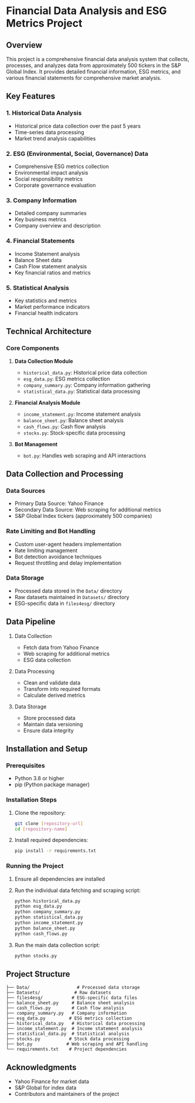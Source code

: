 # Financial Data Analysis and ESG Metrics Project

## Overview
This project is a comprehensive financial data analysis system that collects, processes, and analyzes data from approximately 500 tickers in the S&P Global Index. It provides detailed financial information, ESG metrics, and various financial statements for comprehensive market analysis.

## Key Features

### 1. Historical Data Analysis
- Historical price data collection over the past 5 years
- Time-series data processing
- Market trend analysis capabilities

### 2. ESG (Environmental, Social, Governance) Data
- Comprehensive ESG metrics collection
- Environmental impact analysis
- Social responsibility metrics
- Corporate governance evaluation

### 3. Company Information
- Detailed company summaries
- Key business metrics
- Company overview and description

### 4. Financial Statements
- Income Statement analysis
- Balance Sheet data
- Cash Flow statement analysis
- Key financial ratios and metrics

### 5. Statistical Analysis
- Key statistics and metrics
- Market performance indicators
- Financial health indicators

## Technical Architecture

### Core Components
1. **Data Collection Module**
   - `historical_data.py`: Historical price data collection
   - `esg_data.py`: ESG metrics collection
   - `company_summary.py`: Company information gathering
   - `statistical_data.py`: Statistical data processing

2. **Financial Analysis Module**
   - `income_statement.py`: Income statement analysis
   - `balance_sheet.py`: Balance sheet analysis
   - `cash_flows.py`: Cash flow analysis
   - `stocks.py`: Stock-specific data processing

3. **Bot Management**
   - `bot.py`: Handles web scraping and API interactions

## Data Collection and Processing

### Data Sources
- Primary Data Source: Yahoo Finance
- Secondary Data Source: Web scraping for additional metrics
- S&P Global Index tickers (approximately 500 companies)

### Rate Limiting and Bot Handling
- Custom user-agent headers implementation
- Rate limiting management
- Bot detection avoidance techniques
- Request throttling and delay implementation

### Data Storage
- Processed data stored in the `Data/` directory
- Raw datasets maintained in `Datasets/` directory
- ESG-specific data in `files4esg/` directory

## Data Pipeline
1. Data Collection
   - Fetch data from Yahoo Finance
   - Web scraping for additional metrics
   - ESG data collection

2. Data Processing
   - Clean and validate data
   - Transform into required formats
   - Calculate derived metrics

3. Data Storage
   - Store processed data
   - Maintain data versioning
   - Ensure data integrity

## Installation and Setup

### Prerequisites
- Python 3.8 or higher
- pip (Python package manager)

### Installation Steps
1. Clone the repository:
   ```bash
   git clone [repository-url]
   cd [repository-name]
   ```

2. Install required dependencies:
   ```bash
   pip install -r requirements.txt
   ```

### Running the Project
1. Ensure all dependencies are installed
2. Run the individual data fetching and scraping script:
   ```bash
   python historical_data.py
   python esg_data.py
   python company_summary.py
   python statistical_data.py
   python income_statement.py
   python balance_sheet.py
   python cash_flows.py
   ```
   
3. Run the main data collection script:
   ```bash
   python stocks.py
   ```

## Project Structure
```
├── Data/                  # Processed data storage
├── Datasets/             # Raw datasets
├── files4esg/           # ESG-specific data files
├── balance_sheet.py     # Balance sheet analysis
├── cash_flows.py        # Cash flow analysis
├── company_summary.py   # Company information
├── esg_data.py         # ESG metrics collection
├── historical_data.py   # Historical data processing
├── income_statement.py  # Income statement analysis
├── statistical_data.py  # Statistical analysis
├── stocks.py           # Stock data processing
├── bot.py             # Web scraping and API handling
└── requirements.txt    # Project dependencies
```

## Acknowledgments
- Yahoo Finance for market data
- S&P Global for index data
- Contributors and maintainers of the project 